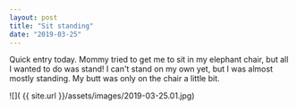 ```yaml
---
layout: post
title: "Sit standing"
date: "2019-03-25"
---
```


Quick entry today. Mommy tried to get me to sit in my elephant chair, but all I wanted to do was stand! I can't stand on my own yet, but I was almost mostly standing. My butt was only on the chair a little bit.

<span class="gallery">
  ![]( {{ site.url }}/assets/images/2019-03-25.01.jpg)
</span>
